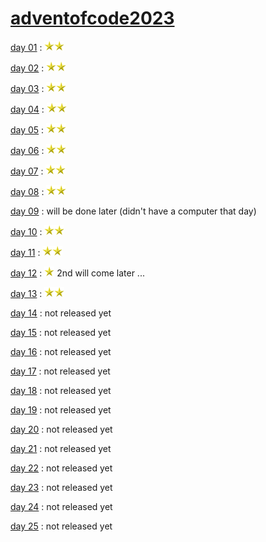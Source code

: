 # [adventofcode2023](https://adventofcode.com/2023)

[day 01](https://adventofcode.com/2023/day/1) : <img src="https://github.com/Freya-Tenebrae/adventofcode2023/blob/main/Golden_star.svg.png" data-canonical-src="https://github.com/Freya-Tenebrae/adventofcode2023/blob/main/Golden_star.svg.png" width="16" height="16" /><img src="https://github.com/Freya-Tenebrae/adventofcode2023/blob/main/Golden_star.svg.png" data-canonical-src="https://github.com/Freya-Tenebrae/adventofcode2023/blob/main/Golden_star.svg.png" width="16" height="16" />

[day 02](https://adventofcode.com/2023/day/2) : <img src="https://github.com/Freya-Tenebrae/adventofcode2023/blob/main/Golden_star.svg.png" data-canonical-src="https://github.com/Freya-Tenebrae/adventofcode2023/blob/main/Golden_star.svg.png" width="16" height="16" /><img src="https://github.com/Freya-Tenebrae/adventofcode2023/blob/main/Golden_star.svg.png" data-canonical-src="https://github.com/Freya-Tenebrae/adventofcode2023/blob/main/Golden_star.svg.png" width="16" height="16" />

[day 03](https://adventofcode.com/2023/day/3) : <img src="https://github.com/Freya-Tenebrae/adventofcode2023/blob/main/Golden_star.svg.png" data-canonical-src="https://github.com/Freya-Tenebrae/adventofcode2023/blob/main/Golden_star.svg.png" width="16" height="16" /><img src="https://github.com/Freya-Tenebrae/adventofcode2023/blob/main/Golden_star.svg.png" data-canonical-src="https://github.com/Freya-Tenebrae/adventofcode2023/blob/main/Golden_star.svg.png" width="16" height="16" />

[day 04](https://adventofcode.com/2023/day/4) : <img src="https://github.com/Freya-Tenebrae/adventofcode2023/blob/main/Golden_star.svg.png" data-canonical-src="https://github.com/Freya-Tenebrae/adventofcode2023/blob/main/Golden_star.svg.png" width="16" height="16" /><img src="https://github.com/Freya-Tenebrae/adventofcode2023/blob/main/Golden_star.svg.png" data-canonical-src="https://github.com/Freya-Tenebrae/adventofcode2023/blob/main/Golden_star.svg.png" width="16" height="16" />

[day 05](https://adventofcode.com/2023/day/5) : <img src="https://github.com/Freya-Tenebrae/adventofcode2023/blob/main/Golden_star.svg.png" data-canonical-src="https://github.com/Freya-Tenebrae/adventofcode2023/blob/main/Golden_star.svg.png" width="16" height="16" /><img src="https://github.com/Freya-Tenebrae/adventofcode2023/blob/main/Golden_star.svg.png" data-canonical-src="https://github.com/Freya-Tenebrae/adventofcode2023/blob/main/Golden_star.svg.png" width="16" height="16" />

[day 06](https://adventofcode.com/2023/day/6) : <img src="https://github.com/Freya-Tenebrae/adventofcode2023/blob/main/Golden_star.svg.png" data-canonical-src="https://github.com/Freya-Tenebrae/adventofcode2023/blob/main/Golden_star.svg.png" width="16" height="16" /><img src="https://github.com/Freya-Tenebrae/adventofcode2023/blob/main/Golden_star.svg.png" data-canonical-src="https://github.com/Freya-Tenebrae/adventofcode2023/blob/main/Golden_star.svg.png" width="16" height="16" />

[day 07](https://adventofcode.com/2023/day/7) : <img src="https://github.com/Freya-Tenebrae/adventofcode2023/blob/main/Golden_star.svg.png" data-canonical-src="https://github.com/Freya-Tenebrae/adventofcode2023/blob/main/Golden_star.svg.png" width="16" height="16" /><img src="https://github.com/Freya-Tenebrae/adventofcode2023/blob/main/Golden_star.svg.png" data-canonical-src="https://github.com/Freya-Tenebrae/adventofcode2023/blob/main/Golden_star.svg.png" width="16" height="16" />

[day 08](https://adventofcode.com/2023/day/8) : <img src="https://github.com/Freya-Tenebrae/adventofcode2023/blob/main/Golden_star.svg.png" data-canonical-src="https://github.com/Freya-Tenebrae/adventofcode2023/blob/main/Golden_star.svg.png" width="16" height="16" /><img src="https://github.com/Freya-Tenebrae/adventofcode2023/blob/main/Golden_star.svg.png" data-canonical-src="https://github.com/Freya-Tenebrae/adventofcode2023/blob/main/Golden_star.svg.png" width="16" height="16" />

[day 09](https://adventofcode.com/2023/day/9) : will be done later (didn't have a computer that day)

[day 10](https://adventofcode.com/2023/day/10) : <img src="https://github.com/Freya-Tenebrae/adventofcode2023/blob/main/Golden_star.svg.png" data-canonical-src="https://github.com/Freya-Tenebrae/adventofcode2023/blob/main/Golden_star.svg.png" width="16" height="16" /><img src="https://github.com/Freya-Tenebrae/adventofcode2023/blob/main/Golden_star.svg.png" data-canonical-src="https://github.com/Freya-Tenebrae/adventofcode2023/blob/main/Golden_star.svg.png" width="16" height="16" />

[day 11](https://adventofcode.com/2023/day/11) : <img src="https://github.com/Freya-Tenebrae/adventofcode2023/blob/main/Golden_star.svg.png" data-canonical-src="https://github.com/Freya-Tenebrae/adventofcode2023/blob/main/Golden_star.svg.png" width="16" height="16" /><img src="https://github.com/Freya-Tenebrae/adventofcode2023/blob/main/Golden_star.svg.png" data-canonical-src="https://github.com/Freya-Tenebrae/adventofcode2023/blob/main/Golden_star.svg.png" width="16" height="16" />

[day 12](https://adventofcode.com/2023/day/12) : <img src="https://github.com/Freya-Tenebrae/adventofcode2023/blob/main/Golden_star.svg.png" data-canonical-src="https://github.com/Freya-Tenebrae/adventofcode2023/blob/main/Golden_star.svg.png" width="16" height="16" /> 2nd will come later ...

[day 13](https://adventofcode.com/2023/day/13) : <img src="https://github.com/Freya-Tenebrae/adventofcode2023/blob/main/Golden_star.svg.png" data-canonical-src="https://github.com/Freya-Tenebrae/adventofcode2023/blob/main/Golden_star.svg.png" width="16" height="16" /><img src="https://github.com/Freya-Tenebrae/adventofcode2023/blob/main/Golden_star.svg.png" data-canonical-src="https://github.com/Freya-Tenebrae/adventofcode2023/blob/main/Golden_star.svg.png" width="16" height="16" />

[day 14](https://adventofcode.com/2023/day/14) : not released yet

[day 15](https://adventofcode.com/2023/day/15) : not released yet

[day 16](https://adventofcode.com/2023/day/16) : not released yet

[day 17](https://adventofcode.com/2023/day/17) : not released yet

[day 18](https://adventofcode.com/2023/day/18) : not released yet

[day 19](https://adventofcode.com/2023/day/19) : not released yet

[day 20](https://adventofcode.com/2023/day/20) : not released yet

[day 21](https://adventofcode.com/2023/day/21) : not released yet

[day 22](https://adventofcode.com/2023/day/22) : not released yet

[day 23](https://adventofcode.com/2023/day/23) : not released yet

[day 24](https://adventofcode.com/2023/day/24) : not released yet

[day 25](https://adventofcode.com/2023/day/25) : not released yet

